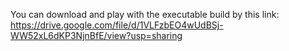 You can download and play with the executable build by this link: https://drive.google.com/file/d/1VLFzbEO4wUdBSj-WW52xL6dKP3NjnBfE/view?usp=sharing 
